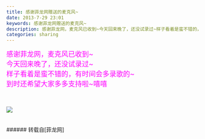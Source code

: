 ```yaml
---
title: 感谢菲龙网赠送的麦克风~
date: 2013-7-29 23:01
keywords: 感谢菲龙网赠送的麦克风~
description: 感谢菲龙网，麦克风已收到~今天回来晚了，还没试录过~样子看着是蛮不错的，有时间会多录歌的~到时还希望大家多多支持啦~嘻嘻
categories: sharing
---
```

<td class="t_f" id="postmessage_29159">

<font size="4"><font color="Magenta">感谢菲龙网，麦克风已收到~</font></font><font size="4"><font color="Magenta"><br/>
今天回来晚了，还没试录过~<br/>
样子看着是蛮不错的，有时间会多录歌的~<br/>
到时还希望大家多多支持啦~嘻嘻</font></font><br/>
<br/>
<br/>

<img aid="10436" data-cf-modified-120c0a840f51cd7628db6d95-="" file="data/attachment/forum/201307/29/225549fqpr22mpkdpp8wdk.jpg.thumb.jpg" id="aimg_10436" inpost="1" onclick="" onmouseover="" src="http://www.flw.ph/data/attachment/forum/201307/29/225549fqpr22mpkdpp8wdk.jpg" style="cursor:pointer" zoomfile="data/attachment/forum/201307/29/225549fqpr22mpkdpp8wdk.jpg"/>


<br/>
<br/>
<br/>
</td>
###### 转载自[菲龙网]